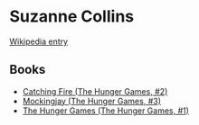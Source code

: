 # Suzanne Collins

[Wikipedia entry](https://en.wikipedia.org/wiki/Suzanne_Collins)

## Books

- [Catching Fire (The Hunger Games, #2)](Catching_Fire_The_Hunger_Games__2.md)
- [Mockingjay (The Hunger Games, #3)](Mockingjay_The_Hunger_Games__3.md)
- [The Hunger Games (The Hunger Games, #1)](The_Hunger_Games_The_Hunger_Games__1.md)
